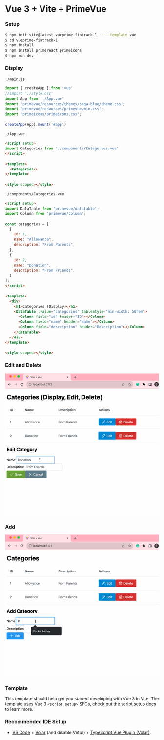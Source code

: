 # Vue 3 + Vite + PrimeVue

### Setup
```bash
$ npm init vite@latest vueprime-fintrack-1 -- --template vue
$ cd vueprime-fintrack-1
$ npm install
$ npm install primereact primeicons
$ npm run dev
```

### Display
```./main.js```
```js
import { createApp } from 'vue'
//import './style.css'
import App from './App.vue'
import 'primevue/resources/themes/saga-blue/theme.css';
import 'primevue/resources/primevue.min.css';
import 'primeicons/primeicons.css';

createApp(App).mount('#app')
```

```./App.vue```
```html
<script setup>
import Categories from './components/Categories.vue'
</script>

<template>
  <Categories/>
</template>

<style scoped></style>
```

```./components/Categories.vue```
```html
<script setup>
import DataTable from 'primevue/datatable';
import Column from 'primevue/column';

const categories = [
  {
    id: 1,
    name: "Allowance",
    description: "From Parents",
  },
  {
    id: 2,
    name: "Donation",
    description: "From Friends",
  }
];
</script>

<template>
  <div>
    <h1>Categories (Display)</h1>
    <DataTable :value="categories" tableStyle="min-width: 50rem">
      <Column field="id" header="ID"></Column>
      <Column field="name" header="Name"></Column>
      <Column field="description" header="Description"></Column>
    </DataTable>
  </div>
</template>

<style scoped></style>
```

### Edit and Delete
![edit-delete](./fintrack-vueprime-edit-delete.gif)

### Add
![edit-delete-add](./fintrack-vueprime-edit-delete-add.gif)

### Template

This template should help get you started developing with Vue 3 in Vite. The template uses Vue 3 `<script setup>` SFCs, check out the [script setup docs](https://v3.vuejs.org/api/sfc-script-setup.html#sfc-script-setup) to learn more.

### Recommended IDE Setup

- [VS Code](https://code.visualstudio.com/) + [Volar](https://marketplace.visualstudio.com/items?itemName=Vue.volar) (and disable Vetur) + [TypeScript Vue Plugin (Volar)](https://marketplace.visualstudio.com/items?itemName=Vue.vscode-typescript-vue-plugin).
